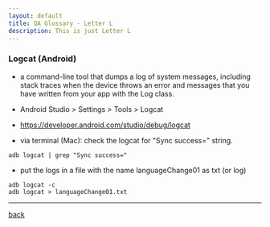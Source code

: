 ```yaml
---
layout: default
title: QA Glossary - Letter L
description: This is just Letter L
---
```

### Logcat (Android) 
- a command-line tool that dumps a log of system messages, including stack traces when the device throws an error and messages that you have written from your app with the Log class.
- Android Studio > Settings > Tools > Logcat
- https://developer.android.com/studio/debug/logcat

- via terminal (Mac): check the logcat for "Sync success=" string.
```
adb logcat | grep "Sync success="
```

- put the logs in a file with the name languageChange01 as txt (or log)
```
adb logcat -c
adb logcat > languageChange01.txt
```
***
[back](./)